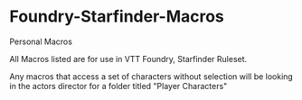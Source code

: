 # Foundry-Starfinder-Macros
Personal Macros

All Macros listed are for use in VTT Foundry, Starfinder Ruleset.

Any macros that access a set of characters without selection will be looking in the actors director for a folder titled "Player Characters"
